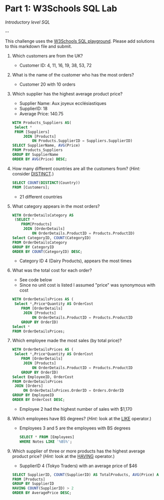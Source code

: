 # Part 1: W3Schools SQL Lab 

*Introductory level SQL*

--

This challenge uses the [W3Schools SQL playground](http://www.w3schools.com/sql/trysql.asp?filename=trysql_select_all). Please add solutions to this markdown file and submit.

1. Which customers are from the UK? 
   
   - Customer ID: 4, 11, 16, 19, 38, 53, 72
   
2. What is the name of the customer who has the most orders?
   
   - Customer 20 with 10 orders 
   
3. Which supplier has the highest average product price?

   - Supplier Name: Aux joyeux ecclésiastiques
   - SupplierID: 18
   - Average Price: 140.75

   ```sql
   WITH Products_Suppliers AS(
   	Select *
   	FROM [Suppliers]
   		JOIN [Products]
           	ON Products.SupplierID = Suppliers.SupplierID)
   SELECT SupplierName, AVG(Price) 
   FROM Products_Suppliers
   GROUP BY SupplierName
   ORDER BY AVG(Price) DESC;
   ```

4. How many different countries are all the customers from? (*Hint:* consider [DISTINCT](http://www.w3schools.com/sql/sql_distinct.asp).)

   ```sql
   SELECT COUNT(DISTINCT(Country)) 
   FROM [Customers];
   ```

   - 21 different countries

5. What category appears in the most orders?

   ```sql
   WITH OrderDetailsCategory AS 			
   	(SELECT *
       FROM[Products]
       	JOIN [OrderDetails]
           	ON OrderDetails.ProductID = Products.ProductID)
   Select CategoryID, COUNT(CategoryID)
   FROM OrderDetailsCategory
   GROUP BY CategoryID
   ORDER BY COUNT(CategoryID) DESC;
   ```

   - Category ID 4 (Dairy Products), appears the most times 

6. What was the total cost for each order?

   - See code below
   - Since no unit cost is listed I assumed "price" was synonymous with cost

   ```SQL
   WITH OrderDetailsPrices AS (
   	Select *,Price*Quantity AS OrderCost
       FROM [OrderDetails]
       	JOIN [Products]
           	ON OrderDetails.ProductID = Products.ProductID
       GROUP BY OrderID)
   Select * 
   FROM OrderDetailsPrices;
   ```

7. Which employee made the most sales (by total price)?

   ```sql
   WITH OrderDetailsPrices AS (
   	Select *,Price*Quantity AS OrderCost
       FROM [OrderDetails]
       	JOIN [Products]
           	ON OrderDetails.ProductID = Products.ProductID
       GROUP BY OrderID)
   Select EmployeeID, OrderCost
   FROM OrderDetailsPrices
   	JOIN [Orders]
       	ON OrderDetailsPrices.OrderID = Orders.OrderID
   GROUP BY EmployeeID
   ORDER BY OrderCost DESC;
   ```

   - Employee 2 had the highest number of sales with $1,170

8. Which employees have BS degrees? (*Hint:* look at the [LIKE](http://www.w3schools.com/sql/sql_like.asp) operator.)

   - Employees 3 and 5 are the employees with BS degrees

     ```sql
     SELECT * FROM [Employees]
     WHERE Notes LIKE '%BS%';
     ```

9. Which supplier of three or more products has the highest average product price? (*Hint:* look at the [HAVING](http://www.w3schools.com/sql/sql_having.asp) operator.)

   - SupplierID 4 (Tokyo Traders) with an average price of $46

   ```sql
   SELECT SupplierID, COUNT(SupplierID) AS TotalProducts, AVG(Price) AS AveragePrice
   FROM [Products]
   GROUP BY SupplierID
   HAVING COUNT(SupplierID) > 2
   ORDER BY AveragePrice DESC;
   ```

   
